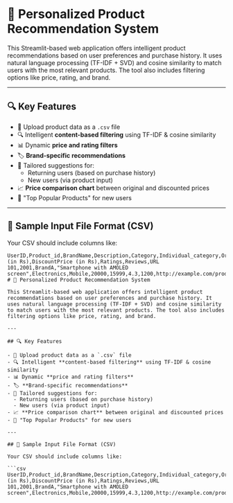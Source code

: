 # 🎯 Personalized Product Recommendation System

This Streamlit-based web application offers intelligent product recommendations based on user preferences and purchase history. It uses natural language processing (TF-IDF + SVD) and cosine similarity to match users with the most relevant products. The tool also includes filtering options like price, rating, and brand.

---

## 🔍 Key Features

- 📂 Upload product data as a `.csv` file
- 🔍 Intelligent **content-based filtering** using TF-IDF & cosine similarity
- 📊 Dynamic **price and rating filters**
- 🏷️ **Brand-specific recommendations**
- 🎯 Tailored suggestions for:
  - Returning users (based on purchase history)
  - New users (via product input)
- 📈 **Price comparison chart** between original and discounted prices
- 🌟 "Top Popular Products" for new users

---

## 📁 Sample Input File Format (CSV)

Your CSV should include columns like:

```csv
UserID,Product_id,BrandName,Description,Category,Individual_category,OriginalPrice (in Rs),DiscountPrice (in Rs),Ratings,Reviews,URL
101,2001,BrandA,"Smartphone with AMOLED screen",Electronics,Mobile,20000,15999,4.3,1200,http://example.com/product/2001
# 🎯 Personalized Product Recommendation System

This Streamlit-based web application offers intelligent product recommendations based on user preferences and purchase history. It uses natural language processing (TF-IDF + SVD) and cosine similarity to match users with the most relevant products. The tool also includes filtering options like price, rating, and brand.

---

## 🔍 Key Features

- 📂 Upload product data as a `.csv` file
- 🔍 Intelligent **content-based filtering** using TF-IDF & cosine similarity
- 📊 Dynamic **price and rating filters**
- 🏷️ **Brand-specific recommendations**
- 🎯 Tailored suggestions for:
  - Returning users (based on purchase history)
  - New users (via product input)
- 📈 **Price comparison chart** between original and discounted prices
- 🌟 "Top Popular Products" for new users

---

## 📁 Sample Input File Format (CSV)

Your CSV should include columns like:

```csv
UserID,Product_id,BrandName,Description,Category,Individual_category,OriginalPrice (in Rs),DiscountPrice (in Rs),Ratings,Reviews,URL
101,2001,BrandA,"Smartphone with AMOLED screen",Electronics,Mobile,20000,15999,4.3,1200,http://example.com/product/2001
